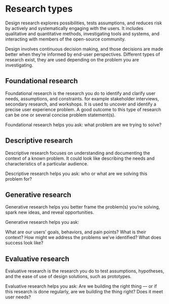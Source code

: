 # Research types

Design research explores possibilities, tests assumptions, and reduces risk by actively and systematically engaging with the users. It includes qualitative and quantitative methods, investigating tools and systems, and interacting with members of the open-source community.

Design involves continuous decision making, and those decisions are made better when they’re informed by end-user perspectives. Different types of research exist, they are used depending on the problem you are investigating.

## Foundational research
Foundational research is the research you do to identify and clarify user needs, assumptions, and constraints. for example stakeholder interviews, secondary research, and workshops. It is used to uncover and identify a precise user experience problem. A good outcome to this type of research can be one or several concise problem statement(s). 

Foundational research helps you ask: what problem are we trying to solve?

## Descriptive research
Descriptive research focuses on understanding and documenting the context of a known problem. It could look like describing the needs and characteristics of a particular audience.

Descriptive research helps you ask: who or what are we solving this problem for?

## Generative research
Generative research helps you better frame the problem(s) you’re solving, spark new ideas, and reveal opportunities.

Generative research helps you ask:

What are our users’ goals, behaviors, and pain points?
What is their context?
How might we address the problems we’ve identified?
What does success look like?

## Evaluative research
Evaluative research is the research you do to test assumptions, hypotheses, and the ease of use of design solutions, such as prototypes.

Evaluative research helps you ask: Are we building the right thing — or if this research is done regularly, are we building the thing right? Does it meet user needs?

